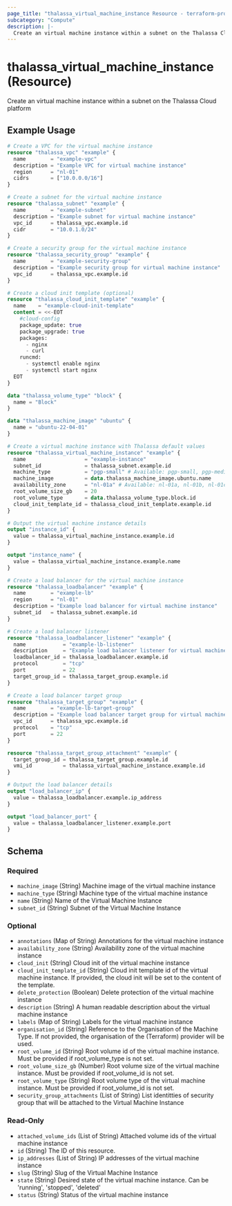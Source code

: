 ```yaml
---
page_title: "thalassa_virtual_machine_instance Resource - terraform-provider-thalassa"
subcategory: "Compute"
description: |-
  Create an virtual machine instance within a subnet on the Thalassa Cloud platform
---
```


# thalassa_virtual_machine_instance (Resource)

Create an virtual machine instance within a subnet on the Thalassa Cloud platform

## Example Usage

```terraform
# Create a VPC for the virtual machine instance
resource "thalassa_vpc" "example" {
  name        = "example-vpc"
  description = "Example VPC for virtual machine instance"
  region      = "nl-01"
  cidrs       = ["10.0.0.0/16"]
}

# Create a subnet for the virtual machine instance
resource "thalassa_subnet" "example" {
  name        = "example-subnet"
  description = "Example subnet for virtual machine instance"
  vpc_id      = thalassa_vpc.example.id
  cidr        = "10.0.1.0/24"
}

# Create a security group for the virtual machine instance
resource "thalassa_security_group" "example" {
  name        = "example-security-group"
  description = "Example security group for virtual machine instance"
  vpc_id      = thalassa_vpc.example.id
}

# Create a cloud init template (optional)
resource "thalassa_cloud_init_template" "example" {
  name    = "example-cloud-init-template"
  content = <<-EOT
    #cloud-config
    package_update: true
    package_upgrade: true
    packages:
      - nginx
      - curl
    runcmd:
      - systemctl enable nginx
      - systemctl start nginx
  EOT
}

data "thalassa_volume_type" "block" {
  name = "Block"
}

data "thalassa_machine_image" "ubuntu" {
  name = "ubuntu-22-04-01"
}

# Create a virtual machine instance with Thalassa default values
resource "thalassa_virtual_machine_instance" "example" {
  name                   = "example-instance"
  subnet_id              = thalassa_subnet.example.id
  machine_type           = "pgp-small" # Available: pgp-small, pgp-medium, pgp-large, pgp-xlarge, pgp-2xlarge, pgp-4xlarge, dgp-small, dgp-medium, dgp-large, dgp-xlarge, dgp-2xlarge, dgp-4xlarge
  machine_image          = data.thalassa_machine_image.ubuntu.name
  availability_zone      = "nl-01a" # Available: nl-01a, nl-01b, nl-01c
  root_volume_size_gb    = 20
  root_volume_type       = data.thalassa_volume_type.block.id
  cloud_init_template_id = thalassa_cloud_init_template.example.id
}

# Output the virtual machine instance details
output "instance_id" {
  value = thalassa_virtual_machine_instance.example.id
}

output "instance_name" {
  value = thalassa_virtual_machine_instance.example.name
}

# Create a load balancer for the virtual machine instance
resource "thalassa_loadbalancer" "example" {
  name        = "example-lb"
  region      = "nl-01"
  description = "Example load balancer for virtual machine instance"
  subnet_id   = thalassa_subnet.example.id
}

# Create a load balancer listener
resource "thalassa_loadbalancer_listener" "example" {
  name            = "example-lb-listener"
  description     = "Example load balancer listener for virtual machine instance"
  loadbalancer_id = thalassa_loadbalancer.example.id
  protocol        = "tcp"
  port            = 22
  target_group_id = thalassa_target_group.example.id
}

# Create a load balancer target group
resource "thalassa_target_group" "example" {
  name        = "example-lb-target-group"
  description = "Example load balancer target group for virtual machine instance"
  vpc_id      = thalassa_vpc.example.id
  protocol    = "tcp"
  port        = 22
}

resource "thalassa_target_group_attachment" "example" {
  target_group_id = thalassa_target_group.example.id
  vmi_id          = thalassa_virtual_machine_instance.example.id
}

# Output the load balancer details
output "load_balancer_ip" {
  value = thalassa_loadbalancer.example.ip_address
}

output "load_balancer_port" {
  value = thalassa_loadbalancer_listener.example.port
}
```
<!-- schema generated by tfplugindocs -->
## Schema

### Required

- `machine_image` (String) Machine image of the virtual machine instance
- `machine_type` (String) Machine type of the virtual machine instance
- `name` (String) Name of the Virtual Machine Instance
- `subnet_id` (String) Subnet of the Virtual Machine Instance

### Optional

- `annotations` (Map of String) Annotations for the virtual machine instance
- `availability_zone` (String) Availability zone of the virtual machine instance
- `cloud_init` (String) Cloud init of the virtual machine instance
- `cloud_init_template_id` (String) Cloud init template id of the virtual machine instance. If provided, the cloud init will be set to the content of the template.
- `delete_protection` (Boolean) Delete protection of the virtual machine instance
- `description` (String) A human readable description about the virtual machine instance
- `labels` (Map of String) Labels for the virtual machine instance
- `organisation_id` (String) Reference to the Organisation of the Machine Type. If not provided, the organisation of the (Terraform) provider will be used.
- `root_volume_id` (String) Root volume id of the virtual machine instance. Must be provided if root_volume_type is not set.
- `root_volume_size_gb` (Number) Root volume size of the virtual machine instance. Must be provided if root_volume_id is not set.
- `root_volume_type` (String) Root volume type of the virtual machine instance. Must be provided if root_volume_id is not set.
- `security_group_attachments` (List of String) List identitties of security group that will be attached to the Virtual Machine Instance

### Read-Only

- `attached_volume_ids` (List of String) Attached volume ids of the virtual machine instance
- `id` (String) The ID of this resource.
- `ip_addresses` (List of String) IP addresses of the virtual machine instance
- `slug` (String) Slug of the Virtual Machine Instance
- `state` (String) Desired state of the virtual machine instance. Can be 'running', 'stopped', 'deleted'
- `status` (String) Status of the virtual machine instance



